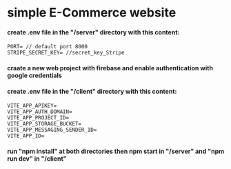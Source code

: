 # simple E-Commerce website

#### create .env file in the "/server" directory with this content:

```
PORT= // default port 8000
STRIPE_SECRET_KEY= //secret_key_Stripe
```

#### craate a new web project with firebase and enable authentication with google credentials
#### create .env file in the "/client" directory with this content:

```
VITE_APP_APIKEY=
VITE_APP_AUTH_DOMAIN=
VITE_APP_PROJECT_ID=
VITE_APP_STORAGE_BUCKET=
VITE_APP_MESSAGING_SENDER_ID=
VITE_APP_ID=
```

#### run "npm install" at both directories then npm start in "/server" and "npm run dev" in "/client"
